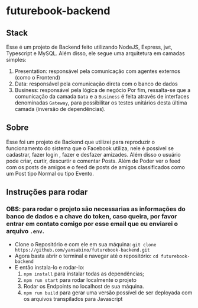 # futurebook-backend

## Stack
Esse é um projeto de Backend feito utilizando NodeJS, Express, jwt, Typescript e MySQL. Além disso, ele segue uma arquitetura em camadas simples:
1. Presentation: responsável pela comunicação com agentes externos (como o Frontend)
1. Data: responsável pela comunicação direta com o banco de dados
1. Business: responsável pela lógica de negócio
Por fim, ressalta-se que a comunicação da camada `Data` e a `Business` é feita através de interfaces denominadas `Gateway`, para possibilitar os testes unitários desta última camada (inversão de dependências).

## Sobre
Esse foi um projeto de Backend que utilizei para reproduzir o funcionamento do sistema que o Facebook utiliza, nele é possivel se cadastrar, fazer login , fazer e desfazer amizades. Além disso o usuário pode criar, curtir, descurtir e comentar Posts.
Além de Poder ver o feed com os posts de amigos e o feed de posts de amigos classificados como um Post tipo Normal ou tipo Evento.

## Instruções para rodar
### OBS: para rodar o projeto são necessarias as informações do banco de dados e a chave do token, caso queira, por favor entrar em contato comigo por esse email que eu enviarei o arquivo `.env`.
- Clone o Repositório e com ele em sua máquina: `git clone https://github.com/yansabino/futurebook-backend.git`
- Agora basta abrir o terminal e navegar até o repositório: `cd futurebook-backend`
- E então instala-lo e rodar-lo:
    1. `npm install` para instalar todas as dependências;
    1. `npm run start` para rodar localmente o projeto
    1. Rodar os Endpoints no localhost de sua máquina. 
    1. `npm run build` para gerar uma versão possível de ser deployada com os arquivos transpilados para Javascript

